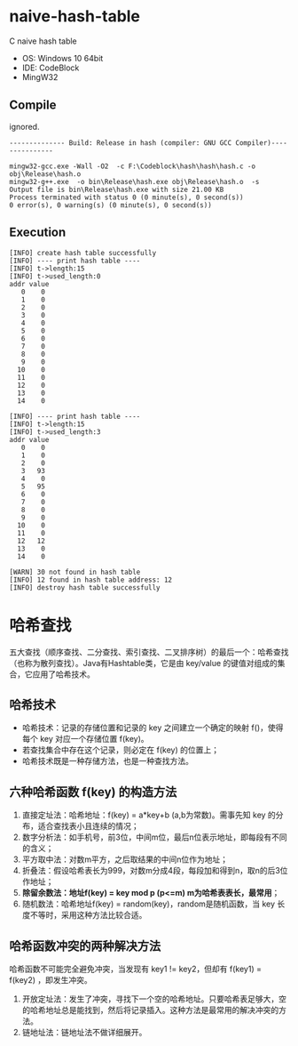 # naive-hash-table
C naive hash table

- OS: Windows 10 64bit
- IDE: CodeBlock
- MingW32

## Compile

ignored.

```shell
-------------- Build: Release in hash (compiler: GNU GCC Compiler)---------------

mingw32-gcc.exe -Wall -O2  -c F:\Codeblock\hash\hash\hash.c -o obj\Release\hash.o
mingw32-g++.exe  -o bin\Release\hash.exe obj\Release\hash.o  -s  
Output file is bin\Release\hash.exe with size 21.00 KB
Process terminated with status 0 (0 minute(s), 0 second(s))
0 error(s), 0 warning(s) (0 minute(s), 0 second(s))
```

## Execution

```shell
[INFO] create hash table successfully
[INFO] ---- print hash table ----
[INFO] t->length:15
[INFO] t->used_length:0
addr value
   0    0
   1    0
   2    0
   3    0
   4    0
   5    0
   6    0
   7    0
   8    0
   9    0
  10    0
  11    0
  12    0
  13    0
  14    0

[INFO] ---- print hash table ----
[INFO] t->length:15
[INFO] t->used_length:3
addr value
   0    0
   1    0
   2    0
   3   93
   4    0
   5   95
   6    0
   7    0
   8    0
   9    0
  10    0
  11    0
  12   12
  13    0
  14    0

[WARN] 30 not found in hash table
[INFO] 12 found in hash table address: 12
[INFO] destroy hash table successfully
```

# 哈希查找

五大查找（顺序查找、二分查找、索引查找、二叉排序树）的最后一个：哈希查找（也称为散列查找）。Java有Hashtable类，它是由 key/value 的键值对组成的集合，它应用了哈希技术。

## 哈希技术

- 哈希技术：记录的存储位置和记录的 key 之间建立一个确定的映射 f()，使得每个 key 对应一个存储位置 f(key)。
- 若查找集合中存在这个记录，则必定在 f(key) 的位置上；
- 哈希技术既是一种存储方法，也是一种查找方法。

## 六种哈希函数 f(key) 的构造方法

1. 直接定址法：哈希地址：f(key) = a*key+b  (a,b为常数)。需事先知 key 的分布，适合查找表小且连续的情况；
2. 数字分析法：如手机号，前3位，中间m位，最后n位表示地址，即每段有不同的含义；
3. 平方取中法：对数m平方，之后取结果的中间n位作为地址；
4. 折叠法：假设哈希表长为999，对数m分成4段，每段加和得到n，取n的后3位作地址；
5. **除留余数法：地址f(key) = key mod p (p<=m) m为哈希表表长，最常用**；
6. 随机数法：哈希地址f(key) = random(key)，random是随机函数，当 key 长度不等时，采用这种方法比较合适。

## 哈希函数冲突的两种解决方法

哈希函数不可能完全避免冲突，当发现有 key1 != key2，但却有 f(key1) = f(key2) ，即发生冲突。

1. 开放定址法：发生了冲突，寻找下一个空的哈希地址。只要哈希表足够大，空的哈希地址总是能找到，然后将记录插入。这种方法是最常用的解决冲突的方法。
2. 链地址法：链地址法不做详细展开。


